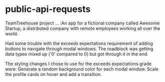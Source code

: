 # public-api-requests
TeamTreehouse project ... :An app for a fictional company called Awesome Startup, a distributed company with remote employees working all over the world.

Had some trouble with the exceeds expectations requirement of adding buttons to navigate through modal windows. The roadblock was getting data types mixed up ('0' compared to 0) but got through it in the end.

The styling changes I chose to use for the exceeds expectations grade were:
  Generate a random background color for each modal window.
  Scale the profile cards on hover and add a transition.

